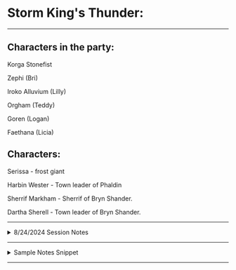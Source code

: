 # Storm King's Thunder: 

---

## Characters in the party: 

Korga Stonefist

Zephi (Bri)

Iroko Alluvium (Lilly)

Orgham (Teddy)

Goren (Logan)

Faethana (Licia)


## Characters: 

Serissa - frost giant

Harbin Wester - Town leader of Phaldin

Sherrif Markham - Sherrif of Bryn Shander. 

Dartha Sherell - Town leader of Bryn Shander.  

---

<details>
  <summary>8/24/2024 Session Notes</summary>

### Session Notes 8/24/2024:

The party got a letter from Serissa that said there is an issue with a bunch of giants, that we would be good adventurers to help, etc.. It also told us to meet up with a contact who would teleport us to the beginning of the quest. 

Harbin told us that we would meet our last party member at Gelden Stag Rest. Harbin also gave us a letter to give to the leader of Bryn Shander. 

Iroko's cousin (frost giant), Zephyrus, gave us some starting funds and teleported us to a town called "Bryn Shander". We are to look for "Harshnag" in the city for additional help once we get into the city. 

The city that we teleported to is the largest of the towns in the area. It is widely regarded for its thriving trading markets. The city is also known for having big walls and sturdy foritfications. There are three entrances into the town. 

We met with the deputy sherrif of the city at the gates. We told her that we were sent with a note of condolences for the death of the sherrif's sister. The deputy sherrif did not know that they had fallen in battle. The sherrif let us in the south west gate. 

The party decided to go find the sherrif so that we can deliver the news of his late sister. We informed the sherrif about the death of his sister, and that we don't know much about the circumstances of her death. The sherrif was heartbroken. The sherrif also recommended going to Gelden Stag Rest for a decent night's sleep. 

We went to the Gelden Stag for accomodations. We got two rooms. We decided to commit mail fraud and open the letter that Harbin gave us for the town's leader, Dartha Sherell. Faethana used slight of hand to open the evnelope without breaking the seal. The letter said that the town's leader isn't doing a very good job, that there's too many orcs around, and generally that Dartha is doing a shit job. 


###Summary: 
The party embarked on a new adventure after receiving a letter from the frost giant Serissa, who sought their assistance in dealing with a giant-related crisis. Following Serissa's instructions, they met with Harbin Wester, the leader of Phaldin, who provided them with crucial information about their final party member and a sealed letter addressed to the leader of Bryn Shander. With a generous sum of starting funds and a magical teleport from Iroko's cousin Zephyrus, the party found themselves in Bryn Shander, a bustling town renowned for its trade and fortified walls.

Their first act in Bryn Shander was to locate the sheriff and deliver the somber news of his sister's demise. The sheriff, devastated by the loss, suggested they seek rest at the Gelden Stag Rest. The party took his advice and secured accommodations at the inn.

Curiosity piqued, they decided to open the sealed letter from Harbin. Using Faethana's nimble fingers, they carefully opened the envelope without breaking the seal. The letter's contents painted a bleak picture of Bryn Shander's leadership, criticizing Dartha Sherell's incompetence and the town's struggles with an overwhelming orc population.


</details>

---

<details>
  <summary>Sample Notes Snippet</summary>

### Session Notes :



###Summary: 



</details>

---











